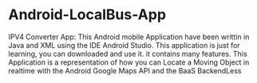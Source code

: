 # Android-LocalBus-App
IPV4 Converter App: This Android mobile Application have been writtin in Java and XML using the IDE Android Studio. This application is just for learning, you can downloaded and use it. it contains many features. This Application is a representation of how you can Locate a Moving Object in realtime with the Android Google Maps API and the BaaS BackendLess 
